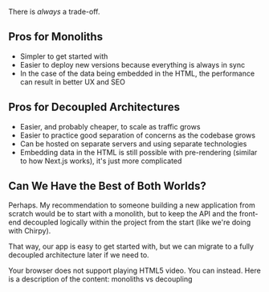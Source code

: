 There is _always_ a trade-off.

## Pros for Monoliths

- Simpler to get started with
- Easier to deploy new versions because everything is always in sync
- In the case of the data being embedded in the HTML, the performance can result in better UX and SEO

## Pros for Decoupled Architectures

- Easier, and probably cheaper, to scale as traffic grows
- Easier to practice good separation of concerns as the codebase grows
- Can be hosted on separate servers and using separate technologies
- Embedding data in the HTML is still possible with pre-rendering (similar to how Next.js works), it's just more complicated

## Can We Have the Best of Both Worlds?

Perhaps. My recommendation to someone building a new application from scratch would be to start with a monolith, but to keep the API and the front-end decoupled logically within the project from the start (like we're doing with Chirpy).

That way, our app is easy to get started with, but we can migrate to a fully decoupled architecture later if we need to.

Your browser does not support playing HTML5 video. You can instead. Here is a description of the content: monoliths vs decoupling